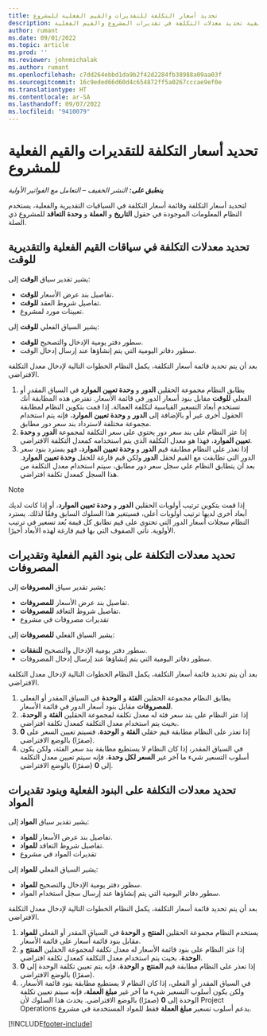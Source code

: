 ```yaml
---
title: تحديد أسعار التكلفة للتقديرات والقيم الفعلية للمشروع
description: يوفر هذا المقال معلومات حول كيفية تحديد معدلات التكلفة في تقديرات المشروع والقيم الفعلية.
author: rumant
ms.date: 09/01/2022
ms.topic: article
ms.prod: ''
ms.reviewer: johnmichalak
ms.author: rumant
ms.openlocfilehash: c7dd264ebbd1da9b2f42d2284fb38988a09aa03f
ms.sourcegitcommit: 16c9eded66d60d4c654872ff5a0267cccae9ef0e
ms.translationtype: HT
ms.contentlocale: ar-SA
ms.lasthandoff: 09/07/2022
ms.locfileid: "9410079"
---
```

# <a name="determine-cost-rates-for-project-estimates-and-actuals"></a>تحديد أسعار التكلفة للتقديرات والقيم الفعلية للمشروع

_**ينطبق على:** النشر الخفيف – التعامل مع الفواتير الأولية_

لتحديد أسعار التكلفة وقائمة أسعار التكلفة في السياقيات التقديرية والفعلية، يستخدم النظام المعلومات الموجودة في حقول **التاريخ** و **العملة** و **وحدة التعاقد** للمشروع ذي الصلة.

## <a name="determining-cost-rates-in-estimate-and-actual-contexts-for-time"></a>تحديد معدلات التكلفة في سياقات القيم الفعلية والتقديرية للوقت

يشير تقدير سياق **الوقت** إلى:

- تفاصيل بند عرض الأسعار **للوقت**.
- تفاصيل شروط العقد **للوقت**.
- تعيينات مورد لمشروع.

يشير السياق الفعلي **للوقت** إلى:

- سطور دفتر يومية الإدخال والتصحيح **للوقت**.
- سطور دفاتر اليومية التي يتم إنشاؤها عند إرسال إدخال الوقت.

بعد أن يتم تحديد قائمة أسعار التكلفة، يكمل النظام الخطوات التالية لإدخال معدل التكلفة الافتراضي.

1. يطابق النظام مجموعة الحقلين **الدور** و **وحدة تعيين الموارد** في السياق المقدر أو الفعلي **للوقت** مقابل بنود أسعار الدور في قائمة الأسعار. تفترض هذه المطابقة أنك تستخدم أبعاد التسعير القياسية لتكلفة العمالة. إذا قمت بتكوين النظام لمطابقة الحقول أخرى غير أو بالإضافة إلى **الدور** و **وحدة تعيين الموارد**، فإنه يتم استخدام مجموعة مختلفة لاسترداد بند سعر دور مطابق.
1. إذا عثر النظام على بند سعر دور يحتوي على سعر التكلفة لمجموعة **الدور** و **وحدة تعيين الموارد**، فهذا هو معدل التكلفة الذي يتم استخدامه كمعدل التكلفة الافتراضي.
1. إذا تعذر على النظام مطابقة قيم **الدور** و **وحدة تعيين الموارد**، فهو يسترد بنود سعر الدور التي تطابقت مع القيم لحقل **الدور** ولكن قيم فارغة للحقل **وحدة تعيين الموارد**. بعد أن يتطابق النظام على سجل سعر دور مطابق، سيتم استخدام معدل التكلفة من هذا السجل كمعدل تكلفة افتراضي.

> [!NOTE]
> إذا قمت بتكوين ترتيب أولويات الحقلين **الدور** و **وحدة تعيين الموارد**، أو إذا كانت لديك أبعاد أخرى لديها ترتيب أولويات أعلى، فسيتغير هذا السلوك السابق وفقًا لذلك. يسترد النظام سجلات أسعار الدور التي تحتوي على قيم تطابق كل قيمة بُعد تسعير في ترتيب الأولوية. تأتي الصفوف التي بها قيم فارغة لهذه الأبعاد أخيرًا.

## <a name="determining-cost-rates-on-actual-and-estimate-lines-for-expense"></a>تحديد معدلات التكلفة على بنود القيم الفعلية وتقديرات المصروفات

يشير تقدير سياق **المصروفات** إلى:

- تفاصيل بند عرض الأسعار **للمصروفات**.
- تفاصيل شروط التعاقد **للمصروفات**.
- تقديرات مصروفات في مشروع

يشير السياق الفعلي **للمصروفات** إلى:

- سطور دفتر يومية الإدخال والتصحيح **للنفقات**.
- سطور دفاتر اليومية التي يتم إنشاؤها عند إرسال إدخال المصروفات.

بعد أن يتم تحديد قائمة أسعار التكلفة، يكمل النظام الخطوات التالية لإدخال معدل التكلفة الافتراضي.

1. يطابق النظام مجموعة الحقلين **الفئة** و **الوحدة** في السياق المقدر أو الفعلي **للمصروفات** مقابل بنود أسعار الدور في قائمة الأسعار.
1. إذا عثر النظام على بند سعر فئة له معدل تكلفة لمجموعة الحقلين **الفئة** و **الوحدة**، بحيث يتم استخدام معدل التكلفة كمعدل تكلفة افتراضي.
1. إذا تعذر على النظام مطابقة قيم حقلي **الفئة** و **الوحدة**، فسيتم تعيين السعر على **0** (صفرًا) بالوضع الافتراضي.
1. في السياق المقدر، إذا كان النظام لا يستطيع مطابقة بند سعر الفئة، ولكن يكون أسلوب التسعير شيء ما آخر غير **السعر لكل وحدة**، فإنه سيتم تعيين معدل التكلفة إلى **0** (صفرًا) بالوضع الافتراضي.

## <a name="determining-cost-rates-on-actual-and-estimate-lines-for-material"></a>تحديد معدلات التكلفة على البنود الفعلية وبنود تقديرات المواد

يشير تقدير سياق **المواد** إلى:

- تفاصيل بند عرض الأسعار **للمواد**.
- تفاصيل شروط التعاقد **للمواد**.
- تقديرات المواد في مشروع

يشير السياق الفعلي **للمواد** إلى:

- سطور دفتر يومية الإدخال والتصحيح **للمواد**.
- سطور دفاتر اليومية التي يتم إنشاؤها عند إرسال ‏‫سجل استخدام المواد‬.

بعد أن يتم تحديد قائمة أسعار التكلفة، يكمل النظام الخطوات التالية لإدخال معدل التكلفة الافتراضي.

1. يستخدم النظام مجموعة الحقلين **المنتج** و **الوحدة** في السياق المقدر أو الفعلي **للمواد** مقابل بنود قائمة أسعار على قائمة الأسعار.
1. إذا عثر النظام على بنود قائمة الأسعار له معدل تكلفة لمجموعة الحقلين **المنتج** و **الوحدة**، بحيث يتم استخدام معدل التكلفة كمعدل تكلفة افتراضي.
1. إذا تعذر على النظام مطابقة قيم **المنتج** و **الوحدة**، فإنه يتم تعيين تكلفة الوحدة إلى **0** (صفرًا) بالوضع الافتراضي.
1. في السياق المقدر أو الفعلي، إذا كان النظام لا يستطيع مطابقة بنود قائمة الأسعار، ولكن يكون أسلوب التسعير شيء ما آخر غير **مبلغ العملة**، فإنه سيتم تعيين تكلفة الوحدة إلى **0** (صفرًا) بالوضع الافتراضي. يحدث هذا السلوك لأن Project Operations يدعم أسلوب تسعير **مبلغ العملة** فقط للمواد المستخدمة في مشروع.

[!INCLUDE[footer-include](../../includes/footer-banner.md)]
